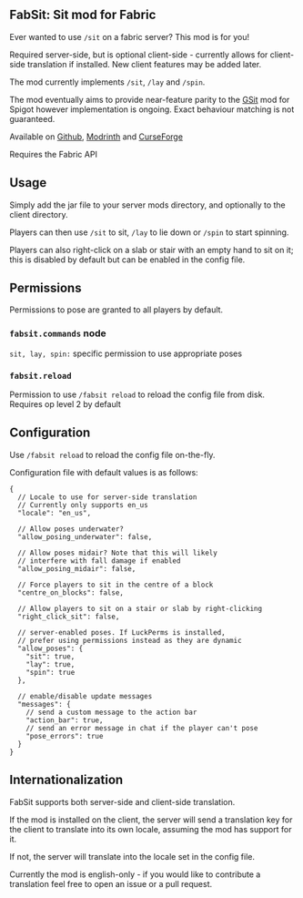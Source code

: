 ## FabSit: Sit mod for Fabric

Ever wanted to use `/sit` on a fabric server? This mod is for you!

Required server-side, but is optional client-side - currently allows for client-side translation
if installed. New client features may be added later.

The mod currently implements `/sit`, `/lay` and `/spin`.

The mod eventually aims to provide near-feature parity to the [GSit](https://www.spigotmc.org/resources/gsit-modern-sit-seat-and-chair-lay-and-crawl-plugin-1-13-x-1-19-x.62325/)
mod for Spigot however implementation is ongoing. Exact behaviour matching is not guaranteed.

Available on [Github](https://github.com/fill1890/FabSit), [Modrinth](https://modrinth.com/mod/fabsit) and
[CurseForge](https://www.curseforge.com/minecraft/mc-mods/fabsit)

Requires the Fabric API

## Usage

Simply add the jar file to your server mods directory, and optionally to the client directory.

Players can then use `/sit` to sit, `/lay` to lie down or `/spin` to start spinning.

Players can also right-click on a slab or stair with an empty hand to sit on it; this is disabled by default but can be enabled in the config file.

## Permissions

Permissions to pose are granted to all players by default.

### `fabsit.commands` node

`sit, lay, spin:` specific permission to use appropriate poses

### `fabsit.reload`
Permission to use `/fabsit reload` to reload the config file from disk. Requires op level 2 by default

## Configuration

Use `/fabsit reload` to reload the config file on-the-fly.

Configuration file with default values is as follows:

```json5
{
  // Locale to use for server-side translation
  // Currently only supports en_us
  "locale": "en_us",
  
  // Allow poses underwater?
  "allow_posing_underwater": false,
  
  // Allow poses midair? Note that this will likely
  // interfere with fall damage if enabled
  "allow_posing_midair": false,
  
  // Force players to sit in the centre of a block
  "centre_on_blocks": false,
  
  // Allow players to sit on a stair or slab by right-clicking
  "right_click_sit": false,
  
  // server-enabled poses. If LuckPerms is installed,
  // prefer using permissions instead as they are dynamic
  "allow_poses": {
    "sit": true,
    "lay": true,
    "spin": true
  },
  
  // enable/disable update messages
  "messages": {
    // send a custom message to the action bar
    "action_bar": true,
    // send an error message in chat if the player can't pose
    "pose_errors": true
  }
}
```

## Internationalization

FabSit supports both server-side and client-side translation.

If the mod is installed on the client, the server will send a translation key for the client to translate into its own locale,
assuming the mod has support for it.

If not, the server will translate into the locale set in the config file.

Currently the mod is english-only - if you would like to contribute a translation feel free to open an issue or a pull request.